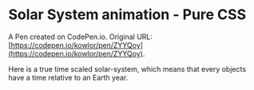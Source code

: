 # Solar System animation - Pure CSS

A Pen created on CodePen.io. Original URL: [https://codepen.io/kowlor/pen/ZYYQoy](https://codepen.io/kowlor/pen/ZYYQoy).

Here is a true time scaled solar-system, which means that every objects have a time relative to an Earth year.
